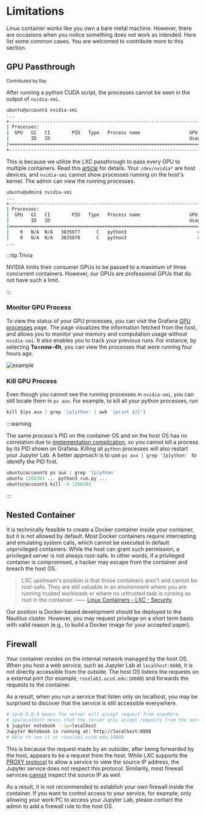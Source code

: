 # Limitations

Linux container works like you own a bare metal machine. However, there are occasions when you notice something does not work as intended. Here list some common cases. You are welcomed to contribute more to this section. 

## GPU Passthrough

<small>Contributed by Ray</small>

After running a python CUDA script, the processes cannot be seen in the output of `nvidia-smi`. 

```bash
ubuntu@account$ nvidia-smi
...                                                                         
+-----------------------------------------------------------------------------+
| Processes:                                                                  |
|  GPU   GI   CI        PID   Type   Process name                  GPU Memory |
|        ID   ID                                                   Usage      |
|=============================================================================|
+-----------------------------------------------------------------------------+
```

This is because we utilize the LXC passthrough to pass every GPU to multiple containers. Read this [article](https://theorangeone.net/posts/lxc-nvidia-gpu-passthrough/) for details. Your `/dev/nvidia*` are host devices, and `nvidia-smi` cannot show processes running on the host's kernel. The admin can view the running processes.

```bash
ubuntu@admin$ nvidia-smi
...
+-----------------------------------------------------------------------------+
| Processes:                                                                  |
|  GPU   GI   CI        PID   Type   Process name                  GPU Memory |
|        ID   ID                                                   Usage      |
|=============================================================================|
|    0   N/A  N/A   3835077      C   python3                          4898MiB |
|    0   N/A  N/A   3835078      C   python3                          4898MiB |
...
```

:::tip Trivia

NVIDIA limits their consumer GPUs to be passed to a maximum of three concurrent containers. However, our GPUs are professional GPUs that do not have such a limit.

:::

### Monitor GPU Process

To view the status of your GPU processes, you can visit the Grafana [GPU processes](http://roselab1.ucsd.edu/grafana/d/0eS-pV1Vk/gpu-usage-by-container?orgId=1) page. The page visualizes the information fetched from the host, and allows you to monitor your memory and computation usage without `nvidia-smi`. It also enables you to track your previous runs. For instance, by selecting **To=now-4h**, you can view the processes that were running four hours ago.

![example](/limit-1.png)

### Kill GPU Process

Even though you cannot see the running processes in `nvidia-smi`, you can still locate them in `ps aux`. For example, to kill all your python processes, run

```python
kill $(ps aux | grep '[p]ython' | awk '{print $2}')
```

:::warning

The same process's PID on the container OS and on the host OS has no correlation due to [implementation complication](https://github.com/lxc/lxd/issues/3485), so you cannot kill a process by its PID shown on Grafana. Killing all `python` processes will also restart your Jupyter Lab. A better approach is to use `ps aux | grep '[p]ython' ` to identify the PID first.

```python
ubuntu@account$ ps aux | grep '[p]ython'
ubuntu 1266303 ... python3 run.py ...
ubuntu@account$ kill -9 1266303
```

:::

## Nested Container

It is technically feasible to create a Docker container inside your container, but it is not allowed by default. Most Docker containers require intercepting and emulating system calls, which cannot be executed in default unprivileged containers. While the host can grant such permission, a privileged server is not always root-safe. In other words, if a privileged container is compromised, a hacker may escape from the container and breach the host OS.

> LXC upstream's position is that those containers aren't and cannot be root-safe. They are still valuable in an environment where you are running trusted workloads or where no untrusted task is running as root in the container. —— [Linux Containers - LXC - Security](https://linuxcontainers.org/lxc/security/)

Our position is Docker-based development should be deployed to the Nautilus cluster. However, you may request privilege on a short term basis with valid reason (e.g., to build a Docker image for your accepted paper).



## Firewall

Your container resides on the internal network managed by the host OS. When you host a web service, such as Jupyter Lab at `localhost:8888`, it is not directly accessible from the outside. The host OS listens the requests on a external port (for example, `roselab1.ucsd.edu:18888`) and forwards the requests to the container. 

As a result, when you run a service that listen only on localhost, you may be surprised to discover that the service is still accessible everywhere.

```bash
# ip=0.0.0.0 means the server will accept request from anywhere
# ip=localhost means that the server only accept requests from the server
$ jupyter notebook --ip=localhost 
Jupyter Notebook is running at: http://localhost:8888
# Able to see it at roselab1.ucsd.edu:18888
```

This is because the request made by an outsider, after being forwarded by the host, appears to be a request from the host. While LXC supports the [PROXY protocol](http://www.haproxy.org/download/1.9/doc/proxy-protocol.txt) to allow a service to view the source IP address, the Jupyter service does not respect this protocol. Similarily, most firewall services [cannot](https://access.redhat.com/discussions/3194752) inspect the source IP as well.

As a result, it is not recommended to establish your own firewall inside the container. If you want to control access to your service, for example, only allowing your work PC to access your Jupyter Lab, please contact the admin to add a firewall rule to the host OS.





